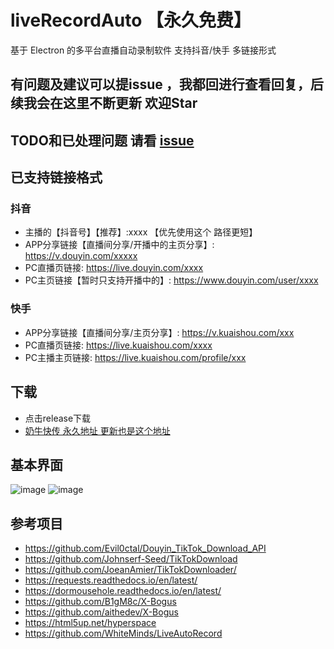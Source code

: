 # liveRecordAuto 【永久免费】
基于 Electron 的多平台直播自动录制软件 支持抖音/快手 多链接形式 
## 有问题及建议可以提issue ，我都回进行查看回复，后续我会在这里不断更新 欢迎Star
## TODO和已处理问题 请看 [issue](https://github.com/OriX6/liveRecordAuto/issues/15)
## 已支持链接格式
### 抖音
- 主播的【抖音号】【推荐】:xxxx   【优先使用这个 路径更短】
- APP分享链接【直播间分享/开播中的主页分享】: https://v.douyin.com/xxxxx
- PC直播页链接: https://live.douyin.com/xxxx
- PC主页链接【暂时只支持开播中的】: https://www.douyin.com/user/xxxx
### 快手
- APP分享链接【直播间分享/主页分享】: https://v.kuaishou.com/xxx
- PC直播页链接: https://live.kuaishou.com/xxxx
- PC主播主页链接: https://live.kuaishou.com/profile/xxx
## 下载
- 点击release下载
- [奶牛快传 永久地址 更新也是这个地址](https://cowtransfer.com/s/ff265c6a8c8a43)

## 基本界面
![image](https://github.com/OriX6/liveRecordAuto/assets/142074786/47015e08-eb11-408f-9a30-b23a3cb7382d)
![image](https://github.com/OriX6/liveRecordAuto/assets/142074786/f8869a33-0001-45f4-a3c2-54c3825ab1c2)


## 参考项目
* https://github.com/Evil0ctal/Douyin_TikTok_Download_API
* https://github.com/Johnserf-Seed/TikTokDownload
* https://github.com/JoeanAmier/TikTokDownloader/
* https://requests.readthedocs.io/en/latest/
* https://dormousehole.readthedocs.io/en/latest/
* https://github.com/B1gM8c/X-Bogus
* https://github.com/aithedev/X-Bogus
* https://html5up.net/hyperspace
* https://github.com/WhiteMinds/LiveAutoRecord
